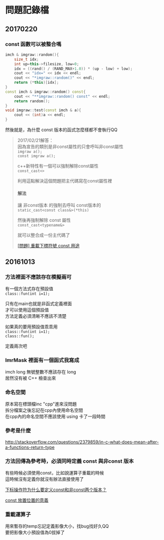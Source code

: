 ﻿問題記錄檔
===
## 20170220
### const 函數可以被整合嗎
```cpp
imch & imgraw::random(){
    size_t idx;
    int up=this->filesize, low=0;
    idx = ((rand() / (RAND_MAX+1.0)) * (up - low) + low);
    cout << "idx=" << idx << endl;
    cout << "*imgraw::random()" << endl;
    return (*this)[idx];
}
const imch & imgraw::random() const{
    cout << "**imgraw::random() const" << endl;
    return random();
}
void imgraw::test(const imch & a){
    cout << (int)a << endl;
}
```
然後就是，為什麼 const 版本的函式怎麼樣都不會執行QQ

> 2017/02/21解答：  
> 因為宣告的類別是非const屬性的只會呼叫非const屬性  
> `imgraw a();`  
> `const imgraw a();`  
> 
> c++新特性有一個可以強制解除const屬性  
> `const_cast<>`
> 
> 利用這點解決這個問題把主代碼寫在const屬性裡  
> 
> #### 解法
> 讓 非const版本 的強制去呼叫 const版本的  
> `static_cast<const class&>(*this)`
> 
> 然後再強制解除 const 屬性  
> `const_cast<typename&>`
> 
> 就可以整合成一份主代碼了 
> 
> [[問題] 重載下標符號 const 用途](https://www.ptt.cc/bbs/C_and_CPP/M.1487584989.A.308.html) 

## 20161013
### 方法裡面不應該存在模擬兩可
有一個方法式存在預設值  
`class::fun(int i=1);`  

只有在main也就是非函式定義裡面  
才可以使用這個預設值  
方法定義必須清晰不應該不清楚  

如果真的要用預設值乖乖用  
`class::fun(int i=1);`  
`class::fun();`  

定義兩次吧  

### ImrMask 裡面有一個函式我寫成
imch long 無號整數不應該存在 long  
居然沒有被 C++ 檢查出來  

### 命名空間
原本寫在標頭檔inc "cpp"進來沒問題  
拆分檔案之後忘記在cpp內使用命名空間  
在cpp內的命名空間不應該使用 using 卡了一段時間  


### 參考是什麼
http://stackoverflow.com/questions/2379859/in-c-what-does-mean-after-a-functions-return-type

### 方法回傳為參考時，必須同時定義 const 與非const 版本
有些時候必須使用const，比如說運算子重載的時候  
這時候沒有定義你就沒有辦法直接使用了  

[下标操作符为什么要定义const和非const两个版本？](http://zhidao.baidu.com/question/517798128.html)  

[const 放置位置的意義](http://blog.xuite.net/tsai.oktomy/program/65131235-const+%E6%94%BE%E7%BD%AE%E4%BD%8D%E7%BD%AE%E7%9A%84%E6%84%8F%E7%BE%A9)  

### 重載運算子
用來暫存的temp忘記定義影像大小，找bug找好久QQ  
要把影像大小預設值為0拔掉了  
